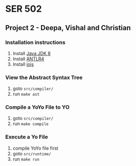 # SER 502
## Project 2 - Deepa, Vishal and Christian

### Installation instructions
1. Install [Java JDK 8](http://www.oracle.com/technetwork/java/javase/downloads/jdk8-downloads-2133151.html)
2. Install [ANTLR4](http://www.antlr.org/)
3. Install [iojs](https://iojs.org/en/index.html)

### View the Abstract Syntax Tree
1. goto `src/compiler/`
2. run `make ast`

### Compile a YoYo File to YO
1. goto `src/compiler/`
2. run `make compile`

### Execute a Yo File
1. compile YoYo file first
2. goto `src/runtime/`
3. run `make run`
